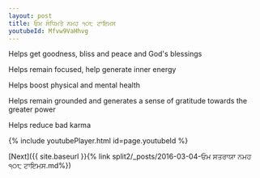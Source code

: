 ```yaml
---
layout: post
title: ਓਮ ਸੰਧਿਮਤੇ ਨਮਹ ੧੦੮ ਟਾਇਮਸ
youtubeId: Mfvw9VaHhvg
---
```

 
 
Helps get goodness, bliss and peace and God's blessings
 
Helps remain focused, help generate inner energy 
 
Helps boost physical and mental health 
 
Helps remain grounded and generates a sense of gratitude towards the greater power 
 
Helps reduce bad karma
 
 
 
 


{% include youtubePlayer.html id=page.youtubeId %}
 
[Next]({{ site.baseurl }}{% link  split2/_posts/2016-03-04-ਓਮ ਸਤਰਾਯਾ ਨਮਹ ੧੦੮ ਟਾਇਮਸ.md%})
 
